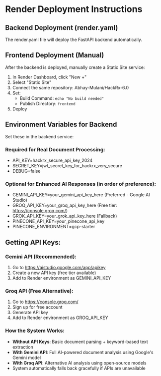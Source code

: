 # Render Deployment Instructions

## Backend Deployment (render.yaml)
The render.yaml file will deploy the FastAPI backend automatically.

## Frontend Deployment (Manual)
After the backend is deployed, manually create a Static Site service:

1. In Render Dashboard, click "New +"
2. Select "Static Site"
3. Connect the same repository: Abhay-Mulani/HackRx-6.0
4. Set:
   - Build Command: `echo "No build needed"`
   - Publish Directory: `frontend`
5. Deploy

## Environment Variables for Backend
Set these in the backend service:

### Required for Real Document Processing:
- API_KEY=hackrx_secure_api_key_2024
- SECRET_KEY=jwt_secret_key_for_hackrx_very_secure
- DEBUG=false

### Optional for Enhanced AI Responses (in order of preference):
- GEMINI_API_KEY=your_gemini_api_key_here  (Preferred - Google AI Studio)
- GROQ_API_KEY=your_groq_api_key_here  (Free tier: https://console.groq.com/)
- GROK_API_KEY=your_grok_api_key_here  (Fallback)
- PINECONE_API_KEY=your_pinecone_api_key
- PINECONE_ENVIRONMENT=gcp-starter

## Getting API Keys:

### Gemini API (Recommended):
1. Go to https://aistudio.google.com/app/apikey
2. Create a new API key (free tier available)
3. Add to Render environment as GEMINI_API_KEY

### Groq API (Free Alternative):
1. Go to https://console.groq.com/
2. Sign up for free account
3. Generate API key
4. Add to Render environment as GROQ_API_KEY

### How the System Works:
- **Without API Keys**: Basic document parsing + keyword-based text extraction
- **With Gemini API**: Full AI-powered document analysis using Google's Gemini model
- **With Groq API**: Alternative AI analysis using open-source models
- System automatically falls back gracefully if APIs are unavailable
